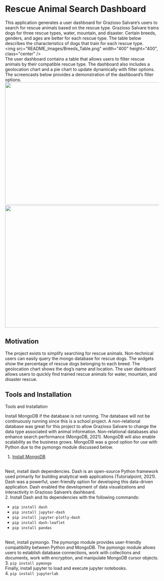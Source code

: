 <h1>Rescue Animal Search Dashboard</h1>

This application generates a user dashboard for Grazioso Salvare’s users to search for rescue animals 
based on the rescue type. Grazioso Salvare trains dogs for three rescue types, water, mountain, and disaster. Certain breeds, genders, and ages are better for each rescue type. 
The table below describes the characteristics of dogs that train for each rescue type.
</br>
<img src="README_Images/Breeds_Table.png" width="400" height="400", class="center" />
</br>
The user dashboard contains a table that allows users to filter rescue animals by their compatible rescue type. 
The dashboard also includes a geolocation chart and a pie chart to update dynamically with filter options. 
The screencasts below provides a demonstration of the dashboard’s filter options.
</br>
<img src="Dashboard_Screencast_Part1.gif" width="800" height="400" />
<img src="Dashboard_Screencast_Part2.gif" width="800" height="400" />
</br>
<h2>Motivation</h2>
The project exists to simplify searching for rescue animals. Non-technical users can easily query the mongo database for rescue dogs. 
The widgets show the percentage of rescue dogs belonging to each breed. The geolocation chart shows the dog’s name and location. 
The user dashboard allows users to quickly find trained rescue animals for water, mountain, and disaster rescue. 
</br>
<h2>Tools and Installation</h2>
Tools and Installation

Install MongoDB if the database is not running. The database will not be continuously running since this is a school project. 
A non-relational database was great for this project to allow Grazioso Salvare to change the data type associated with animal information. 
Non-relational databases also enhance search performance (MongoDB, 2021). MongoDB will also enable scalability as the business grows. 
MongoDB was a good option for use with Python due to the pymongo module discussed below. 
</br>
1. <a href="1.	Install MongoDB at https://docs.mongodb.com/manual/installation/ ">Install MongoDB</a>
</br>
Next, install dash dependencies. Dash is an open-source Python framework used primarily for building analytical web applications (Tutorialpoint, 2021). Dash was a powerful, user-friendly option for developing this data-driven application. Dash enabled the development of data visualizations and interactivity in Grazioso Salvare’s dashboard. 
</br>
2. Install Dash and its dependencies with the following commands:
<ul>
  <li><code>pip install dash</code></li>
  <li><code>pip install jupyter-dash</code></li>
  <li><code>pip install jupyter-plotly-dash</code></li>
  <li><code>pip install dash-leaflet</code></li>
  <li><code>pip install pandas</code></li>
</ul>  
</body>
</html>
</br>
Next, install pymongo. The pymongo module provides user-friendly compatibility between Python and MongoDB. 
The pymongo module allows users to establish database connections, work with collections and documents, work with encryption, and manipulate MongoDB cursor objects.
</br>
3. <code>pip install pymongo</code>
</br>
Finally, install jupyter to load and execute jupyter notebooks. 
</br>
4. <code>pip install jupyterlab</code> 

